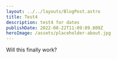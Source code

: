 ```yaml
---
layout: ../../layouts/BlogPost.astro
title: Test4
description: test4 for dates
publishDate: 2022-08-22T11:09:09.809Z
heroImage: /assets/placeholder-about.jpg
---
```

Will this finally work?